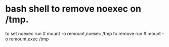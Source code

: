 # bash shell to remove noexec on /tmp. 
to set noexec run # mount -o remount,noexec /tmp
to remove run # mount -o remount,exec /tmp
